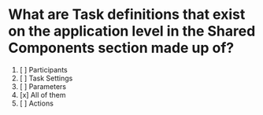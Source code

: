 # What are Task definitions that exist on the application level in the Shared Components section made up of?

1. [ ] Participants
1. [ ] Task Settings
1. [ ] Parameters
1. [x] All of them
1. [ ] Actions